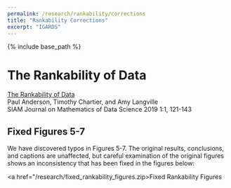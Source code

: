 ```yaml
---
permalink: /research/rankability/corrections
title: "Rankability Corrections"
excerpt: "IGARDS"
---
```


{% include base_path %}

# The Rankability of Data
<a href="https://epubs.siam.org/doi/abs/10.1137/18M1183595">The Rankability of Data</a><br>
Paul Anderson, Timothy Chartier, and Amy Langville<br>
SIAM Journal on Mathematics of Data Science 2019 1:1, 121-143<br>

## Fixed Figures 5-7
We have discovered typos in Figures 5-7. The original results, conclusions, and captions are unaffected, but careful examination of the original figures shows an inconsistency that has been fixed in the figures below:

<a href="/research/fixed_rankability_figures.zip>Fixed Rankability Figures</a>

